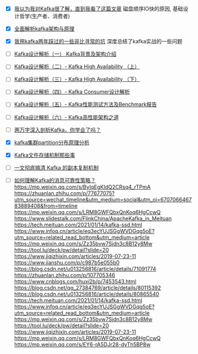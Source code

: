 - [X] [我以为我对Kafka很了解，直到我看了这篇文章](https://mp.weixin.qq.com/s/fX26tCdYSMgwM54_2CpVrw)
  磁盘顺序IO快的原因, 基础设计哲学(生产者、消费者)
- [X] [全面解析kafka架构与原理](https://www.jianshu.com/p/bde902c57e80)
- [X] [我用kafka两年踩过的一些非比寻常的坑](https://mp.weixin.qq.com/s?__biz=MzUxODkzNTQ3Nw==&mid=2247486202&idx=1&sn=23f249d3796eb53aff9cf41de6a41761&chksm=f9800c20cef785361afc55298d26e8dc799751a472be48eae6c02b508b7cb8c62ba3ac4eb99b&scene=132#wechat_redirect)
  深度总结了kafka实战的一些问题
- [ ] [Kafka设计解析（一） Kafka背景及架构介绍](https://zhuanlan.zhihu.com/p/27551928)
- [ ] [Kafka设计解析（二）- Kafka High Availability （上）](https://zhuanlan.zhihu.com/p/27587872)
- [ ] [Kafka设计解析（三）- Kafka High Availability （下）](https://zhuanlan.zhihu.com/p/31322316)
- [ ] [Kafka设计解析（四）- Kafka Consumer设计解析](https://zhuanlan.zhihu.com/p/31322697)
- [ ] [Kafka设计解析（五）- Kafka性能测试方法及Benchmark报告](https://zhuanlan.zhihu.com/p/31322840)
- [ ] [Kafka设计解析（六）- Kafka高性能架构之道](https://zhuanlan.zhihu.com/p/31322994)
- [ ] [两万字深入剖析Kafka，你学会了吗？](https://mp.weixin.qq.com/s/X301soSDWRfOemQhk9AuPw)
- [X] [kafka集群partition分布原理分析](https://www.cnblogs.com/wxd0108/p/6519973.html)
- [X] [Kafka文件存储机制那些事](https://tech.meituan.com/2015/01/13/kafka-fs-design-theory.html)
- [ ] [一文彻底搞清 Kafka 的副本复制机制](https://mp.weixin.qq.com/s/TUFNictt8XXLmmyWlfnj4g)
- [ ] [如何理解Kafka的消息可靠性策略？](https://mp.weixin.qq.com/s/EY6-rA5DJr28-dyTh5BP8w)
https://mp.weixin.qq.com/s/ByIqEgKIdQ2CRsq4_rTPmA
https://zhuanlan.zhihu.com/p/77677075?utm_source=wechat_timeline&utm_medium=social&utm_oi=670706646783889408&from=timeline
https://mp.weixin.qq.com/s/LRM8GWFQbxQnKoq6HgCcwQ
https://www.slidestalk.com/FlinkChina/ApacheKafka_in_Meituan
https://tech.meituan.com/2021/01/14/kafka-ssd.html
https://www.infoq.cn/article/eq3ecYUJSGgWVDGqg5oE?utm_source=related_read_bottom&utm_medium=article
https://mp.weixin.qq.com/s/Zz35bvw7Sjdn3c8B12y8Mw
https://tool.lu/deck/pw/detail?slide=20
https://www.jiqizhixin.com/articles/2019-07-23-11
https://www.jianshu.com/p/c987b5e055b0
https://blog.csdn.net/u013256816/article/details/71091774
https://zhuanlan.zhihu.com/p/107705346
https://www.cnblogs.com/huxi2b/p/7453543.html
https://blog.csdn.net/qq_27384769/article/details/80115392
https://blog.csdn.net/u013256816/article/details/80865540
https://tech.meituan.com/2021/01/14/kafka-ssd.html
https://www.infoq.cn/article/eq3ecYUJSGgWVDGqg5oE?utm_source=related_read_bottom&utm_medium=article
https://mp.weixin.qq.com/s/Zz35bvw7Sjdn3c8B12y8Mw
https://tool.lu/deck/pw/detail?slide=20
https://www.jiqizhixin.com/articles/2019-07-23-11
https://mp.weixin.qq.com/s/LRM8GWFQbxQnKoq6HgCcwQ
https://mp.weixin.qq.com/s/EY6-rA5DJr28-dyTh5BP8w



